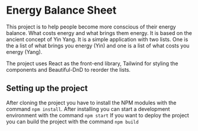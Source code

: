# Energy Balance Sheet

This project is to help people become more conscious of their energy balance. What costs energy and what brings them energy. It is based on the ancient concept of Yin Yang. It is a simple application with two lists. One is the a list of what brings you energy (Yin) and one is a list of what costs you energy (Yang).

The project uses React as the front-end library, Tailwind for styling the components and Beautiful-DnD to reorder the lists.

## Setting up the project

After cloning the project you have to install the NPM modules with the command `npm install`.
After installing you can start a development environment with the command `npm start`
If you want to deploy the project you can build the project with the command `npm build`
